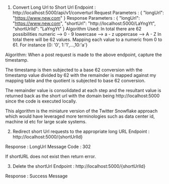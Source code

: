 1. Convert Long Url to Short Url
Endpoint : http://localhost:5000/api/v1/converturl
Request Parameters : 
{
    "longUrl": "https://www.new.com"
}
Response Parameters :
{
    "longUrl": "https://www.new.com",
    "shortUrl": "http://localhost:5000/LaYngYt",
    "shortUrlId": "LaYngYt"
}
Algorithm Used:
In total there are 62 possibilities
numeric --> 0 - 9
lowercase --> a - z
uppercase --> A - Z
In total there will be 62 values.
Mapping each value to a numeric from 0 to 61. For instance {0: '0', 1:'1',...,10:'a'}

Algorithm:
When a post request is made to the above endpoint, capture the timestamp.

The timestamp is then subjected to a base 62 conversion with the timestamp value divided by 62 with the remainder is mapped against my mapping table and the quotient is subjected to base 62 conversion.

The remainder value is consolidated at each step and the resultant value is returned back as the short url with the domain being http://localhost:5000 since the code is executed locally.

This algorithm is the miniature version of the Twitter Snowflake approach which would have leveraged more terminologies such as data center id, machine id etc for large scale systems.

2. Redirect short Url requests to the appropriate long URL
Endpoint : http://localhost:5000/{shortUrlId}

Response : LongUrl
Message Code : 302

If shortURL does not exist then return error.


3. Delete the shortUrl
Endpoint : http://localhost:5000/{shortUrlId}

Response : Success Message